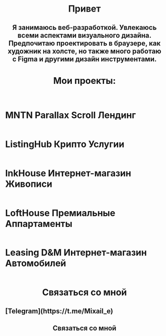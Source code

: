 <h1 align="center">Привет</h1>

<h2 align="center">Я занимаюсь веб-разработкой. Увлекаюсь всеми аспектами визуального дизайна. Предпочитаю проектировать в браузере, как художник на холсте, но также много работаю с Figma и другими дизайн инструментами.</h2>

<h1 align="center">Мои проекты:</h1>
<br>

<h1>MNTN Parallax Scroll Лендинг</h1>
<picture>
 <img align="center" alt="" src="https://github.com/EttenM/EttenM.github.io/blob/main/img/MountPar.gif">
</picture>
<br>


<h1>ListingHub Крипто Услугии</h1>
<picture>
 <img align="center" alt="" src="https://github.com/EttenM/EttenM.github.io/blob/main/img/ListingHub.gif">
</picture>
<br>


<h1>InkHouse Интернет-магазин Живописи</h1>
<picture>
 <img align="center" alt="" src="https://github.com/EttenM/EttenM.github.io/blob/main/img/Ink.gif">
</picture>
<br>


<h1>LoftHouse Премиальные Аппартаменты</h1>
<picture>
 <img align="center" alt="" src="https://github.com/EttenM/EttenM.github.io/blob/main/img/LoftHouse.gif">
</picture>
<br>

<h1>Leasing D&M Интернет-магазин Автомобилей</h1>
<picture>
 <img align="center" alt="" src="https://github.com/EttenM/EttenM.github.io/blob/main/img/Leasing.gif">
</picture>
<br>

<h1 align="center">Связаться со мной</h1>
<h2 >[Telegram](https://t.me/Mixail_e)</h2>
<h2 align="center">Связаться со мной</h2>



<!--
**EttenM/EttenM** is a ✨ _special_ ✨ repository because its `README.md` (this file) appears on your GitHub profile.

Here are some ideas to get you started:

- 🔭 I’m currently working on ...
- 🌱 I’m currently learning ...
- 👯 I’m looking to collaborate on ...
- 🤔 I’m looking for help with ...
- 💬 Ask me about ...
- 📫 How to reach me: ...
- 😄 Pronouns: ...
- ⚡ Fun fact: ...
-->

